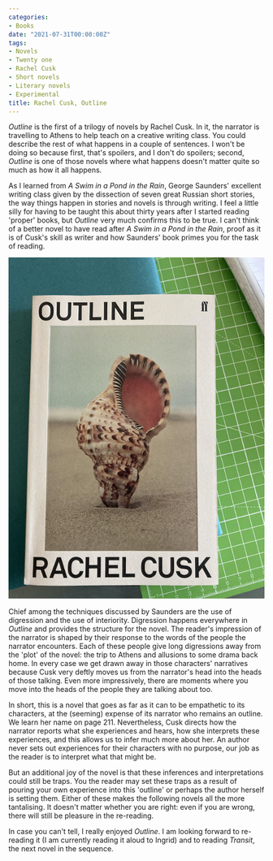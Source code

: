 ```yaml
---
categories:
- Books
date: "2021-07-31T00:00:00Z"
tags:
- Novels
- Twenty one
- Rachel Cusk
- Short novels
- Literary novels
- Experimental
title: Rachel Cusk, Outline
---
```

_Outline_ is the first of a trilogy of novels by Rachel Cusk. In it, the narrator is travelling to Athens to help teach on a creative writing class. You could describe the rest of what happens in a couple of sentences. I won't be doing so because first, that's spoilers, and I don't do spoilers; second, _Outline_ is one of those novels where what happens doesn't matter quite so much as how it all happens.

As I learned from _A Swim in a Pond in the Rain_, George Saunders' excellent writing class given by the dissection of seven great Russian short stories, the way things happen in stories and novels is through writing. I feel a little silly for having to be taught this about thirty years after I started reading 'proper' books, but _Outline_ very much confirms this to be true. I can't think of a better novel to have read after _A Swim in a Pond in the Rain_, proof as it is of Cusk's skill as writer and how Saunders' book primes you for the task of reading.

![Cover of Outline by Rachel Cusk](./cusk_outline_cover.jpg "Cover of Outline by Rachel Cusk")

Chief among the techniques discussed by Saunders are the use of digression and the use of interiority. Digression happens everywhere in _Outline_ and provides the structure for the novel. The reader's impression of the narrator is shaped by their response to the words of the people the narrator encounters. Each of these people give long digressions away from the 'plot' of the novel: the trip to Athens and allusions to some drama back home. In every case we get drawn away in those characters' narratives because Cusk very deftly moves us from the narrator's head into the heads of those talking. Even more impressively, there are moments where you move into the heads of the people they are talking about too.

In short, this is a novel that goes as far as it can to be empathetic to its characters, at the (seeming) expense of its narrator who remains an outline. We learn her name on page 211. Nevertheless, Cusk directs how the narrator reports what she experiences and hears, how she interprets these experiences, and this allows us to infer much more about her. An author never sets out experiences for their characters with no purpose, our job as the reader is to interpret what that might be. 

But an additional joy of the novel is that these inferences and interpretations could still be traps. You the reader may set these traps as a result of pouring your own experience into this 'outline' or perhaps the author herself is setting them. Either of these makes the following novels all the more tantalising. It doesn't matter whether you are right: even if you are wrong, there will still be pleasure in the re-reading.

In case you can't tell, I really enjoyed _Outline_. I am looking forward to re-reading it (I am currently reading it aloud to Ingrid) and to reading _Transit_, the next novel in the sequence.


